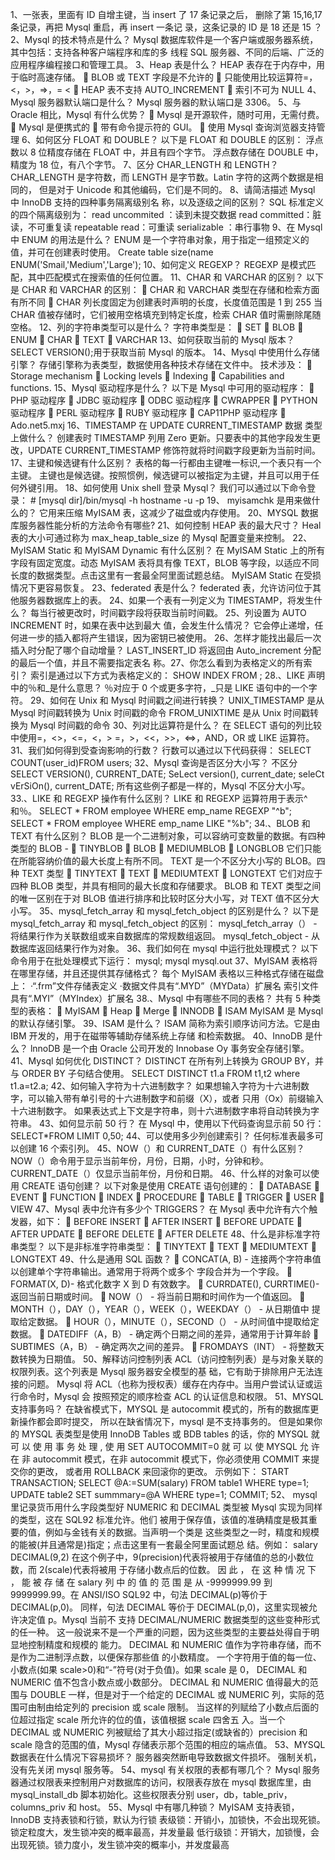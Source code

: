 1、一张表，里面有 ID 自增主键，当 insert 了 17 条记录之后， 删除了第 15,16,17 条记录，再把 Mysql 重启，再 insert 一条记 录，这条记录的 ID 是 18 还是 15 ？ 2、Mysql 的技术特点是什么？ Mysql 数据库软件是一个客户端或服务器系统，其中包括：支持各种客户端程序和库的多 线程 SQL 服务器、不同的后端、广泛的应用程序编程接口和管理工具。 3、Heap 表是什么？ HEAP 表存在于内存中，用于临时高速存储。  BLOB 或 TEXT 字段是不允许的  只能使用比较运算符=，<，>，=>，= <  HEAP 表不支持 AUTO_INCREMENT  索引不可为 NULL 4、Mysql 服务器默认端口是什么？ Mysql 服务器的默认端口是 3306。 5、与 Oracle 相比，Mysql 有什么优势？  Mysql 是开源软件，随时可用，无需付费。  Mysql 是便携式的  带有命令提示符的 GUI。  使用 Mysql 查询浏览器支持管理 6、如何区分 FLOAT 和 DOUBLE？ 以下是 FLOAT 和 DOUBLE 的区别： 浮点数以 8 位精度存储在 FLOAT 中，并且有四个字节。 浮点数存储在 DOUBLE 中，精度为 18 位，有八个字节。
7、区分 CHAR_LENGTH 和 LENGTH？ CHAR_LENGTH 是字符数，而 LENGTH 是字节数。Latin 字符的这两个数据是相同的， 但是对于 Unicode 和其他编码，它们是不同的。 8、请简洁描述 Mysql 中 InnoDB 支持的四种事务隔离级别名 称，以及逐级之间的区别？ SQL 标准定义的四个隔离级别为： read uncommited ：读到未提交数据 read committed：脏读，不可重复读 repeatable read：可重读 serializable ：串行事物 9、在 Mysql 中 ENUM 的用法是什么？ ENUM 是一个字符串对象，用于指定一组预定义的值，并可在创建表时使用。 Create table size(name ENUM('Smail,'Medium','Large'); 10、如何定义 REGEXP？ REGEXP 是模式匹配，其中匹配模式在搜索值的任何位置。
11、CHAR 和 VARCHAR 的区别？ 以下是 CHAR 和 VARCHAR 的区别：  CHAR 和 VARCHAR 类型在存储和检索方面有所不同  CHAR 列长度固定为创建表时声明的长度，长度值范围是 1 到 255 当 CHAR 值被存储时，它们被用空格填充到特定长度，检索 CHAR 值时需删除尾随空格。 12、列的字符串类型可以是什么？ 字符串类型是：  SET  BLOB  ENUM  CHAR  TEXT  VARCHAR 13、如何获取当前的 Mysql 版本？ SELECT VERSION();用于获取当前 Mysql 的版本。 14、Mysql 中使用什么存储引擎？ 存储引擎称为表类型，数据使用各种技术存储在文件中。 技术涉及：  Storage mechanism  Locking levels  Indexing  Capabilities and functions. 15、Mysql 驱动程序是什么？ 以下是 Mysql 中可用的驱动程序：  PHP 驱动程序  JDBC 驱动程序  ODBC 驱动程序  CWRAPPER  PYTHON 驱动程序  PERL 驱动程序  RUBY 驱动程序  CAP11PHP 驱动程序  Ado.net5.mxj
16、TIMESTAMP 在 UPDATE CURRENT_TIMESTAMP 数据 类型上做什么？ 创建表时 TIMESTAMP 列用 Zero 更新。只要表中的其他字段发生更改，UPDATE CURRENT_TIMESTAMP 修饰符就将时间戳字段更新为当前时间。 17、主键和候选键有什么区别？ 表格的每一行都由主键唯一标识,一个表只有一个主键。 主键也是候选键。按照惯例，候选键可以被指定为主键，并且可以用于任何外键引用。 18、如何使用 Unix shell 登录 Mysql？ 我们可以通过以下命令登录： # [mysql dir]/bin/mysql -h hostname -u <UserName> -p <password> 19、 myisamchk 是用来做什么的？ 它用来压缩 MyISAM 表，这减少了磁盘或内存使用。 20、MYSQL 数据库服务器性能分析的方法命令有哪些? 21、如何控制 HEAP 表的最大尺寸？
Heal 表的大小可通过称为 max_heap_table_size 的 Mysql 配置变量来控制。 22、MyISAM Static 和 MyISAM Dynamic 有什么区别？ 在 MyISAM Static 上的所有字段有固定宽度。动态 MyISAM 表将具有像 TEXT，BLOB 等字段，以适应不同长度的数据类型。点击这里有一套最全阿里面试题总结。 MyISAM Static 在受损情况下更容易恢复。 23、federated 表是什么？ federated 表，允许访问位于其他服务器数据库上的表。 24、如果一个表有一列定义为 TIMESTAMP，将发生什么？ 每当行被更改时，时间戳字段将获取当前时间戳。 25、列设置为 AUTO INCREMENT 时，如果在表中达到最大 值，会发生什么情况？ 它会停止递增，任何进一步的插入都将产生错误，因为密钥已被使用。 26、怎样才能找出最后一次插入时分配了哪个自动增量？ LAST_INSERT_ID 将返回由 Auto_increment 分配的最后一个值，并且不需要指定表名 称。27、你怎么看到为表格定义的所有索引？ 索引是通过以下方式为表格定义的： SHOW INDEX FROM <tablename>; 28.、LIKE 声明中的％和_是什么意思？ ％对应于 0 个或更多字符，_只是 LIKE 语句中的一个字符。 29、如何在 Unix 和 Mysql 时间戳之间进行转换？ UNIX_TIMESTAMP 是从 Mysql 时间戳转换为 Unix 时间戳的命令 FROM_UNIXTIME 是从 Unix 时间戳转换为 Mysql 时间戳的命令 30、列对比运算符是什么？ 在 SELECT 语句的列比较中使用=，<>，<=，<，> =，>，<<，>>，<=>，AND，OR 或
LIKE 运算符。 31、我们如何得到受查询影响的行数？ 行数可以通过以下代码获得： SELECT COUNT(user_id)FROM users; 32、Mysql 查询是否区分大小写？ 不区分 SELECT VERSION(), CURRENT_DATE; SeLect version(), current_date; seleCt vErSiOn(), current_DATE; 所有这些例子都是一样的，Mysql 不区分大小写。 33.、LIKE 和 REGEXP 操作有什么区别？ LIKE 和 REGEXP 运算符用于表示^和％。 SELECT * FROM employee WHERE emp_name REGEXP "^b"; SELECT * FROM employee WHERE emp_name LIKE "%b"; 34.、BLOB 和 TEXT 有什么区别？ BLOB 是一个二进制对象，可以容纳可变数量的数据。有四种类型的 BLOB -  TINYBLOB  BLOB  MEDIUMBLOB  LONGBLOB 它们只能在所能容纳价值的最大长度上有所不同。 TEXT 是一个不区分大小写的 BLOB。四种 TEXT 类型  TINYTEXT  TEXT  MEDIUMTEXT  LONGTEXT 它们对应于四种 BLOB 类型，并具有相同的最大长度和存储要求。 BLOB 和 TEXT 类型之间的唯一区别在于对 BLOB 值进行排序和比较时区分大小写，对 TEXT 值不区分大小写。 35、mysql_fetch_array 和 mysql_fetch_object 的区别是什么？ 以下是 mysql_fetch_array 和 mysql_fetch_object 的区别： mysql_fetch_array（） - 将结果行作为关联数组或来自数据库的常规数组返回。 mysql_fetch_object - 从数据库返回结果行作为对象。
36、我们如何在 mysql 中运行批处理模式？ 以下命令用于在批处理模式下运行： mysql; mysql mysql.out 37、MyISAM 表格将在哪里存储，并且还提供其存储格式？ 每个 MyISAM 表格以三种格式存储在磁盘上： ·“.frm”文件存储表定义 ·数据文件具有“.MYD”（MYData）扩展名 索引文件具有“.MYI”（MYIndex）扩展名 38.、Mysql 中有哪些不同的表格？ 共有 5 种类型的表格：  MyISAM  Heap  Merge  INNODB  ISAM MyISAM 是 Mysql 的默认存储引擎。 39、ISAM 是什么？ ISAM 简称为索引顺序访问方法。它是由 IBM 开发的，用于在磁带等辅助存储系统上存储 和检索数据。 40、InnoDB 是什么？ lnnoDB 是一个由 Oracle 公司开发的 Innobase Oy 事务安全存储引擎。 41、Mysql 如何优化 DISTINCT？ DISTINCT 在所有列上转换为 GROUP BY，并与 ORDER BY 子句结合使用。 SELECT DISTINCT t1.a FROM t1,t2 where t1.a=t2.a; 42、如何输入字符为十六进制数字？ 如果想输入字符为十六进制数字，可以输入带有单引号的十六进制数字和前缀（X），或者 只用（Ox）前缀输入十六进制数字。 如果表达式上下文是字符串，则十六进制数字串将自动转换为字符串。
43、如何显示前 50 行？ 在 Mysql 中，使用以下代码查询显示前 50 行： SELECT*FROM LIMIT 0,50; 44、可以使用多少列创建索引？ 任何标准表最多可以创建 16 个索引列。 45、NOW（）和 CURRENT_DATE（）有什么区别？ NOW（）命令用于显示当前年份，月份，日期，小时，分钟和秒。 CURRENT_DATE（）仅显示当前年份，月份和日期。 46、什么样的对象可以使用 CREATE 语句创建？ 以下对象是使用 CREATE 语句创建的：  DATABASE  EVENT  FUNCTION  INDEX  PROCEDURE  TABLE  TRIGGER  USER  VIEW 47、Mysql 表中允许有多少个 TRIGGERS？ 在 Mysql 表中允许有六个触发器，如下：  BEFORE INSERT  AFTER INSERT  BEFORE UPDATE  AFTER UPDATE  BEFORE DELETE  AFTER DELETE 48、什么是非标准字符串类型？ 以下是非标准字符串类型：  TINYTEXT  TEXT  MEDIUMTEXT
 LONGTEXT 49、什么是通用 SQL 函数？  CONCAT(A, B) - 连接两个字符串值以创建单个字符串输出。通常用于将两个或多个 字段合并为一个字段。  FORMAT(X, D)- 格式化数字 X 到 D 有效数字。  CURRDATE(), CURRTIME()- 返回当前日期或时间。  NOW（） - 将当前日期和时间作为一个值返回。  MONTH（），DAY（），YEAR（），WEEK（），WEEKDAY（） - 从日期值中 提取给定数据。  HOUR（），MINUTE（），SECOND（） - 从时间值中提取给定数据。  DATEDIFF（A，B） - 确定两个日期之间的差异，通常用于计算年龄  SUBTIMES（A，B） - 确定两次之间的差异。  FROMDAYS（INT） - 将整数天数转换为日期值。 50、解释访问控制列表 ACL（访问控制列表）是与对象关联的权限列表。这个列表是 Mysql 服务器安全模型的基 础，它有助于排除用户无法连接的问题。 Mysql 将 ACL（也称为授权表）缓存在内存中。当用户尝试认证或运行命令时，Mysql 会 按照预定的顺序检查 ACL 的认证信息和权限。 51、MYSQL 支持事务吗？ 在缺省模式下，MYSQL 是 autocommit 模式的，所有的数据库更新操作都会即时提交， 所以在缺省情况下，mysql 是不支持事务的。 但是如果你的 MYSQL 表类型是使用 InnoDB Tables 或 BDB tables 的话，你的 MYSQL 就 可 以 使 用 事 务 处 理 , 使 用 SET AUTOCOMMIT=0 就 可 以 使 MYSQL 允 许 在 非 autocommit 模式，在非 autocommit 模式下，你必须使用 COMMIT 来提交你的更改， 或者用 ROLLBACK 来回滚你的更改。 示例如下： START TRANSACTION; SELECT @A:=SUM(salary) FROM table1 WHERE type=1; UPDATE table2 SET summmary=@A WHERE type=1; COMMIT; 52、 mysql 里记录货币用什么字段类型好 NUMERIC 和 DECIMAL 类型被 Mysql 实现为同样的类型，这在 SQL92 标准允许。他们 被用于保存值，该值的准确精度是极其重要的值，例如与金钱有关的数据。当声明一个类是 这些类型之一时，精度和规模的能被(并且通常是)指定；点击这里有一套最全阿里面试题总 结。例如：
salary DECIMAL(9,2) 在这个例子中，9(precision)代表将被用于存储值的总的小数位数，而 2(scale)代表将被用 于存储小数点后的位数。 因 此 ， 在 这 种 情 况 下 ， 能 被 存 储 在 salary 列 中 的 值 的 范 围 是 从 -9999999.99 到 9999999.99。在 ANSI/ISO SQL92 中，句法 DECIMAL(p)等价于 DECIMAL(p,0)。 同样，句法 DECIMAL 等价于 DECIMAL(p,0)，这里实现被允许决定值 p。Mysql 当前不 支持 DECIMAL/NUMERIC 数据类型的这些变种形式的任一种。 这一般说来不是一个严重的问题，因为这些类型的主要益处得自于明显地控制精度和规模的 能力。 DECIMAL 和 NUMERIC 值作为字符串存储，而不是作为二进制浮点数，以便保存那些值 的小数精度。 一个字符用于值的每一位、小数点(如果 scale>0)和“-”符号(对于负值)。如果 scale 是 0， DECIMAL 和 NUMERIC 值不包含小数点或小数部分。 DECIMAL 和 NUMERIC 值得最大的范围与 DOUBLE 一样，但是对于一个给定的 DECIMAL 或 NUMERIC 列，实际的范围可由制由给定列的 precision 或 scale 限制。 当这样的列赋给了小数点后面的位超过指定 scale 所允许的位的值，该值根据 scale 四舍五 入。当一个 DECIMAL 或 NUMERIC 列被赋给了其大小超过指定(或缺省的）precision 和 scale 隐含的范围的值，Mysql 存储表示那个范围的相应的端点值。 53、MYSQL 数据表在什么情况下容易损坏？ 服务器突然断电导致数据文件损坏。 强制关机，没有先关闭 mysql 服务等。 54、mysql 有关权限的表都有哪几个？ Mysql 服务器通过权限表来控制用户对数据库的访问，权限表存放在 mysql 数据库里，由 mysql_install_db 脚本初始化。这些权限表分别 user，db，table_priv，columns_priv 和 host。 55、Mysql 中有哪几种锁？ MyISAM 支持表锁，InnoDB 支持表锁和行锁，默认为行锁 表级锁：开销小，加锁快，不会出现死锁。锁定粒度大，发生锁冲突的概率最高，并发量最 低行级锁：开销大，加锁慢，会出现死锁。锁力度小，发生锁冲突的概率小，并发度最高
